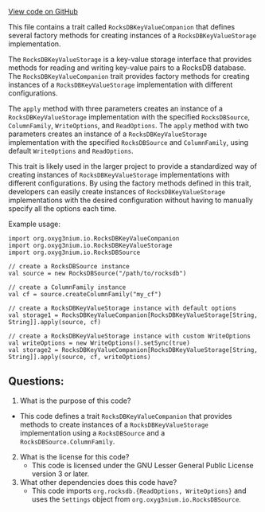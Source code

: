 [View code on GitHub](https://github.com/oxyg3nium/oxyg3nium/io/src/main/scala/org/oxyg3nium/io/RocksDBKeyValueCompanion.scala)

This file contains a trait called `RocksDBKeyValueCompanion` that defines several factory methods for creating instances of a `RocksDBKeyValueStorage` implementation. 

The `RocksDBKeyValueStorage` is a key-value storage interface that provides methods for reading and writing key-value pairs to a RocksDB database. The `RocksDBKeyValueCompanion` trait provides factory methods for creating instances of a `RocksDBKeyValueStorage` implementation with different configurations.

The `apply` method with three parameters creates an instance of a `RocksDBKeyValueStorage` implementation with the specified `RocksDBSource`, `ColumnFamily`, `WriteOptions`, and `ReadOptions`. The `apply` method with two parameters creates an instance of a `RocksDBKeyValueStorage` implementation with the specified `RocksDBSource` and `ColumnFamily`, using default `WriteOptions` and `ReadOptions`. 

This trait is likely used in the larger project to provide a standardized way of creating instances of `RocksDBKeyValueStorage` implementations with different configurations. By using the factory methods defined in this trait, developers can easily create instances of `RocksDBKeyValueStorage` implementations with the desired configuration without having to manually specify all the options each time. 

Example usage:

```
import org.oxyg3nium.io.RocksDBKeyValueCompanion
import org.oxyg3nium.io.RocksDBKeyValueStorage
import org.oxyg3nium.io.RocksDBSource

// create a RocksDBSource instance
val source = new RocksDBSource("/path/to/rocksdb")

// create a ColumnFamily instance
val cf = source.createColumnFamily("my_cf")

// create a RocksDBKeyValueStorage instance with default options
val storage1 = RocksDBKeyValueCompanion[RocksDBKeyValueStorage[String, String]].apply(source, cf)

// create a RocksDBKeyValueStorage instance with custom WriteOptions
val writeOptions = new WriteOptions().setSync(true)
val storage2 = RocksDBKeyValueCompanion[RocksDBKeyValueStorage[String, String]].apply(source, cf, writeOptions)
```
## Questions: 
 1. What is the purpose of this code?
   - This code defines a trait `RocksDBKeyValueCompanion` that provides methods to create instances of a `RocksDBKeyValueStorage` implementation using a `RocksDBSource` and a `RocksDBSource.ColumnFamily`.
2. What is the license for this code?
   - This code is licensed under the GNU Lesser General Public License version 3 or later.
3. What other dependencies does this code have?
   - This code imports `org.rocksdb.{ReadOptions, WriteOptions}` and uses the `Settings` object from `org.oxyg3nium.io.RocksDBSource`.